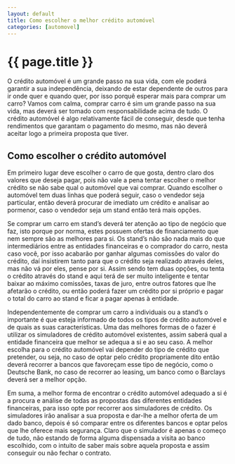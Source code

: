 ```yaml
---
layout: default
title: Como escolher o melhor crédito automóvel
categories: [automovel]
---
```


# {{ page.title }}

O crédito automóvel é um grande passo na sua vida, com ele poderá garantir a sua independência, deixando de estar dependente de outros para ir onde quer e quando quer, por isso porquê esperar mais para comprar um carro? Vamos com calma, comprar carro é sim um grande passo na sua vida, mas deverá ser tomado com responsabilidade acima de tudo. O crédito automóvel é algo relativamente fácil de conseguir, desde que tenha rendimentos que garantam o pagamento do mesmo, mas não deverá aceitar logo a primeira proposta que tiver.

## Como escolher o crédito automóvel

Em primeiro lugar deve escolher o carro de que gosta, dentro claro dos valores que deseja pagar, pois não vale a pena tentar escolher o melhor crédito se não sabe qual o automóvel que vai comprar. Quando escolher o automóvel tem duas linhas que poderá seguir, caso o vendedor seja particular, então deverá procurar de imediato um crédito e analisar ao pormenor, caso o vendedor seja um stand então terá mais opções.

Se comprar um carro em stand’s deverá ter atenção ao tipo de negócio que faz, isto porque por norma, estes possuem ofertas de financiamento que nem sempre são as melhores para si. Os stand’s não são nada mais do que intermediários entre as entidades financeiras e o comprador do carro, nesta caso você, por isso acabarão por ganhar algumas comissões do valor do crédito, daí insistirem tanto para que o crédito seja realizado através deles, mas não vá por eles, pense por si. Assim sendo tem duas opções, ou tenta o crédito através do stand e aqui terá de ser muito inteligente e tentar baixar ao máximo comissões, taxas de juro, entre outros fatores que lhe afetarão o crédito, ou então poderá fazer um crédito por si próprio e pagar o total do carro ao stand e ficar a pagar apenas à entidade.

Independentemente de comprar um carro a individuais ou a stand’s o importante é que esteja informado de todos os tipos de crédito automóvel e de quais as suas características. Uma das melhores formas de o fazer é utilizar os simuladores de crédito automóvel existentes, assim saberá qual a entidade financeira que melhor se adequa a si e ao seu caso. A melhor escolha para o crédito automóvel vai depender do tipo de crédito que pretender, ou seja, no caso de optar pelo crédito propriamente dito então deverá recorrer a bancos que favoreçam esse tipo de negócio, como o Deutsche Bank, no caso de recorrer ao leasing, um banco como o Barclays deverá ser a melhor opção.

Em suma, a melhor forma de encontrar o crédito automóvel adequado a si é a procura e análise de todas as propostas das diferentes entidades financeiras, para isso opte por recorrer aos simuladores de crédito. Os simuladores irão analisar a sua proposta e dar-lhe a melhor oferta de um dado banco, depois é só comparar entre os diferentes bancos e optar pelos que lhe oferece mais segurança. Claro que o simulador é apenas o começo de tudo, não estando de forma alguma dispensada a visita ao banco escolhido, com o intuito de saber mais sobre aquela proposta e assim conseguir ou não fechar o contrato.
